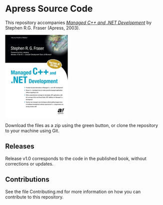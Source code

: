 # Apress Source Code

This repository accompanies [*Managed C++ and .NET Development*](http://www.apress.com/9781590590331) by Stephen R.G. Fraser (Apress, 2003).

[comment]: #cover
![Cover image](9781590590331.jpg)

Download the files as a zip using the green button, or clone the repository to your machine using Git.

## Releases

Release v1.0 corresponds to the code in the published book, without corrections or updates.

## Contributions

See the file Contributing.md for more information on how you can contribute to this repository.
